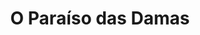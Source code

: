 ---
ref: sol-010-0050
title: "O Paraíso das Damas"
author_name: ["unknown author"]
publisher: ["Guimarães & Companhia Editores"]
year: "y1947"
origin: ["Portugal"]
formats: ["book-cover"]
disciplines: [graphic-design]
tags:
layout: artifact
status: ["scan"]
published: false
int_published: false
image_count:
date_added: 2023-06-16
batch:
---